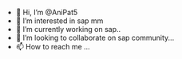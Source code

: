 - 👋 Hi, I’m @AniPat5
- 👀 I’m interested in sap mm
- 🌱 I’m currently working on sap..
- 💞️ I’m looking to collaborate on sap community...
- 📫 How to reach me ...

<!---
AniPat5/AniPat5 is a ✨ special ✨ repository because its `README.md` (this file) appears on your GitHub profile.
You can click the Preview link to take a look at your changes.
--->
